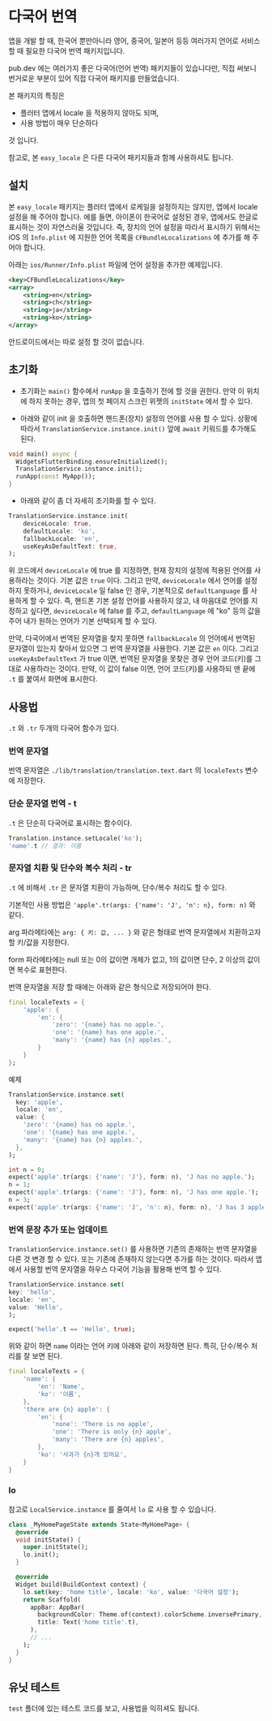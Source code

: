 # 다국어 번역

앱을 개발 할 때, 한국어 뿐만아니라 영어, 중국어, 일본어 등등 여러가지 언어로 서비스할 때 필요한 다국어 번역 패키지입니다.

pub.dev 에는 여러가지 좋은 다국어(언어 번역) 패키지들이 있습니다만, 직접 써보니 번거로운 부분이 있어 직접 다국어 패키지를 만들었습니다.

본 패키지의 특징은

- 플러터 앱에서 locale 을 적용하지 않아도 되며,
- 사용 방법이 매우 단순하다

것 입니다.

참고로, 본 `easy_locale` 은 다른 다국어 패키지들과 함께 사용하셔도 됩니다.

## 설치

본 `easy_locale` 패키지는 플러터 앱에서 로케일을 설정하지는 않지만, 앱에서 locale 설정을 해 주어야 합니다. 에를 들면, 아이폰이 한국어로 설정된 경우, 앱에서도 한글로 표시하는 것이 자연스러울 것입니다. 즉, 장치의 언어 설정을 따라서 표시하기 위해서는 iOS 의 `Info.plist` 에 지원한 언어 목록을 `CFBundleLocalizations` 에 추가를 해 주어야 합니다.

아래는 `ios/Runner/Info.plist` 파일에 언어 설정을 추가한 예제입니다.

```xml
<key>CFBundleLocalizations</key>
<array>
	<string>en</string>
	<string>ch</string>
	<string>ja</string>
	<string>ko</string>
</array>
```


안드로이드에서는 따로 설정 할 것이 없습니다.


## 초기화

- 초기화는 `main()` 함수에서 `runApp` 을 호출하기 전에 할 것을 권한다. 만약 이 위치에 하지 못하는 경우, 앱의  첫 페이지 스크린 위젯의 `initState` 에서 할 수 있다.

- 아래와 같이 init 을 호출하면 핸드폰(장치) 설정의 언어를 사용 할 수 있다. 상황에 따라서 `TranslationService.instance.init()` 앞에 `await` 키워드를 추가해도 된다.

```dart
void main() async {
  WidgetsFlutterBinding.ensureInitialized();
  TranslationService.instance.init();
  runApp(const MyApp());
}
```

- 아래와 같이 좀 더 자세히 초기화를 할 수 있다.

```dart
TranslationService.instance.init(
    deviceLocale: true,
    defaultLocale: 'ko',
    fallbackLocale: 'en',
    useKeyAsDefaultText: true,
);
```

위 코드에서 `deviceLocale` 에 true 를 지정하면, 현재 장치의 설정에 적용된 언어를 사용하라는 것이다. 기본 값은 `true` 이다.
그리고 만약, `deviceLocale` 에서 언어를 설정하지 못하거나, `deviceLocale` 일 false 인 경우, 기본적으로 `defaultLanguage` 를 사용하게 할 수 있다. 즉, 핸드폰 기본 설정 언어를 사용하지 않고, 내 마음대로 언어를 지정하고 싶다면, `deviceLocale` 에 false 를 주고, `defaultLanguage` 에 "ko" 등의 값을 주어 내가 원하는 언어가 기본 선택되게 할 수 있다.

만약, 다국어에서 번역된 문자열을 찾지 못하면 `fallbackLocale` 의 언어에서 번역된 문자열이 있는지 찾아서 있으면 그 번역 문자열을 사용한다. 기본 값은 `en` 이다.
그리고 `useKeyAsDefaultText` 가 true 이면, 번역된 문자열을 못찾은 경우 언어 코드(키)를 그대로 사용하라는 것이다. 만약, 이 값이 false 이면, 언어 코드(키)를 사용하되 맨 끝에 `.t` 를 붙여서 화면에 표시한다.





## 사용법

`.t` 와 `.tr` 두개의 다국어 함수가 있다.


### 번역 문자열

번역 문자열은 `./lib/translation/translation.text.dart` 의 `localeTexts` 변수에 저장한다.


### 단순 문자열 번역 - t

`.t` 은 단순히 다국어로 표시하는 함수이다.

```dart
Translation.instance.setLocale('ko');
'name'.t // 결과: 이름
```

### 문자열 치환 및 단수와 복수 처리 - tr

`.t` 에 비해서 `.tr` 은 문자열 치환이 가능하며, 단수/복수 처리도 할 수 있다.

기본적인 사용 방법은 `'apple'.tr(args: {'name': 'J', 'n': n}, form: n)` 와 같다.

arg 파라메타에는 `arg: { 키: 값, ... }` 와 같은 형태로 번역 문자열에서 치환하고자 할 키/값을 지정한다.

form 파라메타에는 null 또는 0의 값이면 개체가 없고, 1의 값이면 단수, 2 이상의 값이면 복수로 표현한다.

번역 문자열을 저장 할 때에는 아래와 같은 형식으로 저장되어야 한다.

```dart
final localeTexts = {
    'apple': {
        'en': {
            'zero': '{name} has no apple.',
            'one': '{name} has one apple.',
            'many': '{name} has {n} apples.',
        }
    }
};
```

예제

```dart
TranslationService.instance.set(
  key: 'apple',
  locale: 'en',
  value: {
    'zero': '{name} has no apple.',
    'one': '{name} has one apple.',
    'many': '{name} has {n} apples.',
  },
);

int n = 0;
expect('apple'.tr(args: {'name': 'J'}, form: n), 'J has no apple.');
n = 1;
expect('apple'.tr(args: {'name': 'J'}, form: n), 'J has one apple.');
n = 3;
expect('apple'.tr(args: {'name': 'J', 'n': n}, form: n), 'J has 3 apples.');
```




### 번역 문장 추가 또는 업데이트

`TranslationService.instance.set()` 를 사용하면 기존의 존재하는 번역 문자열을 다른 것 변경 할 수 있다. 또는 기존에 존재하지 않는다면 추가를 하는 것이다. 따라서 앱에서 사용할 번역 문자열을 하우스 다국어 기능을 활용해 번역 할 수 있다.

```dart
TranslationService.instance.set(
key: 'hello',
locale: 'en',
value: 'Hello',
);

expect('hello'.t == 'Hello', true);
```




위와 같이 하면 `name` 이라는 언어 키에 아래와 같이 저장하면 된다. 특히, 단수/복수 처리를 잘 보면 된다.

```dart
final localeTexts = {
    'name': {
        'en': 'Name',
        'ko': '이름',
    },
    'there are {n} apple': {
        'en': {
            'none': 'There is no apple',
            'one': 'There is only {n} apple',
            'many': 'There are {n} apples',
        },
        'ko': '사과가 {n}개 있어요',
    }
}
```



### lo

참고로 `LocalService.instance` 를 줄여서 `lo` 로 사용 할 수 있습니다.

```dart
class _MyHomePageState extends State<MyHomePage> {
  @override
  void initState() {
    super.initState();
    lo.init();
  }

  @override
  Widget build(BuildContext context) {
    lo.set(key: 'home title', locale: 'ko', value: '다국어 설정');
    return Scaffold(
      appBar: AppBar(
        backgroundColor: Theme.of(context).colorScheme.inversePrimary,
        title: Text('home title'.t),
      ),
      // ...
    );
  }
}
````




## 유닛 테스트


`test` 폴더에 있는 테스트 코드를 보고, 사용법을 익히셔도 됩니다.



